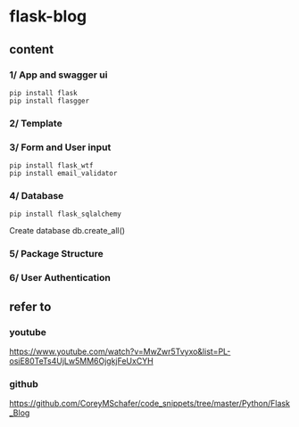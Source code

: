 # flask-blog
## content
### 1/ App and swagger ui
    pip install flask
    pip install flasgger
### 2/ Template
### 3/ Form and User input
    pip install flask_wtf
    pip install email_validator
### 4/ Database
    pip install flask_sqlalchemy
Create database
    db.create_all()
### 5/ Package Structure
### 6/ User Authentication

## refer to
### youtube
https://www.youtube.com/watch?v=MwZwr5Tvyxo&list=PL-osiE80TeTs4UjLw5MM6OjgkjFeUxCYH
### github
https://github.com/CoreyMSchafer/code_snippets/tree/master/Python/Flask_Blog
